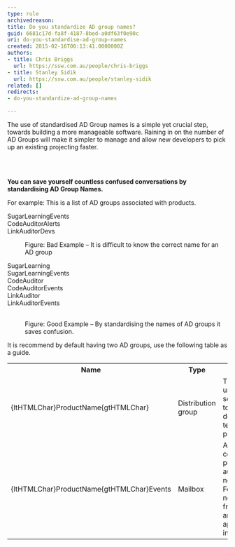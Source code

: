 ```yaml
---
type: rule
archivedreason: 
title: Do you standardize AD group names?
guid: 6681c17d-fa8f-4187-8bed-a0df63f0e90c
uri: do-you-standardise-ad-group-names
created: 2015-02-16T00:13:41.0000000Z
authors:
- title: Chris Briggs
  url: https://ssw.com.au/people/chris-briggs
- title: Stanley Sidik
  url: https://ssw.com.au/people/stanley-sidik
related: []
redirects:
- do-you-standardize-ad-group-names

---
```



<p>​​The use of standardised AD Group names is a simple yet crucial step, towards building a more manageable software. Raining in on the number of AD Groups will make it simpler to manage and allow new developers to pick up an existing projecting faster.</p>
<br><excerpt class='endintro'></excerpt><br>
<p> 
   <strong>​You can save yourself countless confused conversations by standardising AD Group Names.​</strong><br></p><p>For example&#58; This is a list of AD groups associated with products.<br></p><p class="ssw15-rteElement-GreyBox"> SugarLearningEvents<br> CodeAuditorAlerts<br> LinkAuditorDevs </p><dd class="ssw15-rteElement-FigureBad"> 
   Figure&#58; Bad Example – It is difficult to know the correct name for an AD group​ </dd><p class="ssw15-rteElement-GreyBox"> SugarLearning<br> SugarLearningEvents<br> CodeAuditor<br> CodeAuditorEvents<br> LinkAuditor<br> LinkAuditorEvents</p>​ 
<dd class="ssw15-rteElement-FigureGood"> 
   Figure&#58; Good Example – By standardising the names of AD groups it saves confusion. </dd><p>It is recommend by default having two AD groups, use the following table as a guide.</p><table class="normal"><tbody><tr><th>Name</th><th>Type</th><th>Purpose</th></tr><tr><td>{ltHTMLChar}ProductName{gtHTMLChar}</td><td>Distribution group</td><td>This email is using to send emails to the development team for a product.</td></tr><tr><td>{ltHTMLChar}ProductName{gtHTMLChar}Events</td><td>Mailbox</td><td>Acts as the collection point for all automatic notifications. For example notifications from Elmah and application insights.</td></tr></tbody></table>​​


